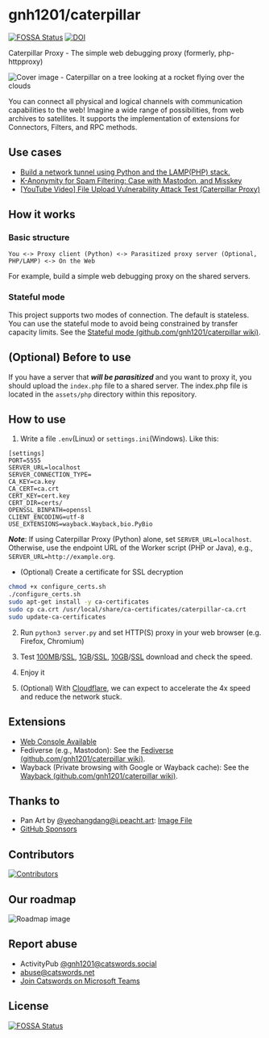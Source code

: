 # gnh1201/caterpillar

[![FOSSA Status](https://app.fossa.com/api/projects/git%2Bgithub.com%2Fgnh1201%2Fcaterpillar.svg?type=shield)](https://app.fossa.com/projects/git%2Bgithub.com%2Fgnh1201%2Fcaterpillar?ref=badge_shield)
[![DOI](https://zenodo.org/badge/DOI/10.5281/zenodo.13346533.svg)](https://doi.org/10.5281/zenodo.13346533)

Caterpillar Proxy - The simple web debugging proxy (formerly, php-httpproxy)

![Cover image - Caterpillar on a tree looking at a rocket flying over the clouds](assets/img/cover.png)

You can connect all physical and logical channels with communication capabilities to the web! Imagine a wide range of possibilities, from web archives to satellites. It supports the implementation of extensions for Connectors, Filters, and RPC methods.

## Use cases
* [Build a network tunnel using Python and the LAMP(PHP) stack.](https://qiita.com/gnh1201/items/40f9350ca6d308def6d4)
* [K-Anonymity for Spam Filtering: Case with Mastodon, and Misskey](https://qiita.com/gnh1201/items/09f4081f84610db3a9d3)
* [[YouTube Video] File Upload Vulnerability Attack Test (Caterpillar Proxy)](https://youtu.be/sPZOCgYtLRw)



## How it works

### Basic structure
```
You <-> Proxy client (Python) <-> Parasitized proxy server (Optional, PHP/LAMP) <-> On the Web
```

For example, build a simple web debugging proxy on the shared servers.

### Stateful mode
This project supports two modes of connection. The default is stateless. You can use the stateful mode to avoid being constrained by transfer capacity limits. See the [Stateful mode (github.com/gnh1201/caterpillar wiki)](https://github.com/gnh1201/caterpillar/wiki/Stateful-mode).

## (Optional) Before to use
If you have a server that ***will be parasitized*** and you want to proxy it, you should upload the `index.php` file to a shared server. The index.php file is located in the `assets/php` directory within this repository.

## How to use
1. Write a file `.env`(Linux) or `settings.ini`(Windows). Like this:

```
[settings]
PORT=5555
SERVER_URL=localhost
SERVER_CONNECTION_TYPE=
CA_KEY=ca.key
CA_CERT=ca.crt
CERT_KEY=cert.key
CERT_DIR=certs/
OPENSSL_BINPATH=openssl
CLIENT_ENCODING=utf-8
USE_EXTENSIONS=wayback.Wayback,bio.PyBio
```

***Note***: If using Caterpillar Proxy (Python) alone, set `SERVER_URL=localhost`. Otherwise, use the endpoint URL of the Worker script (PHP or Java), e.g., `SERVER_URL=http://example.org`.

- (Optional) Create a certificate for SSL decryption

```bash
chmod +x configure_certs.sh
./configure_certs.sh
sudo apt-get install -y ca-certificates
sudo cp ca.crt /usr/local/share/ca-certificates/caterpillar-ca.crt
sudo update-ca-certificates
```

2. Run `python3 server.py` and set HTTP(S) proxy in your web browser (e.g. Firefox, Chromium)

3. Test [100MB](http://speed.hetzner.de/100MB.bin)/[SSL](https://speed.hetzner.de/100MB.bin), [1GB](http://speed.hetzner.de/1GB.bin)/[SSL](https://speed.hetzner.de/1GB.bin), [10GB](http://speed.hetzner.de/10GB.bin)/[SSL](http://speed.hetzner.de/10GB.bin) download and check the speed.

3. Enjoy it

4. (Optional) With [Cloudflare](https://cloudflare.com), we can expect to accelerate the 4x speed and reduce the network stuck.

## Extensions
* [Web Console Available](https://pub-1a7a176eea68479cb5423e44273657ad.r2.dev/console.html)
* Fediverse (e.g., Mastodon): See the [Fediverse (github.com/gnh1201/caterpillar wiki)](https://github.com/gnh1201/caterpillar/wiki/Fediverse).
* Wayback (Private browsing with Google or Wayback cache): See the [Wayback (github.com/gnh1201/caterpillar wiki)](https://github.com/gnh1201/caterpillar/wiki/Wayback).

## Thanks to
* Pan Art by [@yeohangdang@i.peacht.art](#): [Image File](assets/img/logo.png)
* [GitHub Sponsors](https://github.com/sponsors/gnh1201)

## Contributors
<a href="https://github.com/gnh1201/caterpillar/graphs/contributors">
  <img src="https://contrib.rocks/image?repo=gnh1201/caterpillar" alt="Contributors" />
</a>

## Our roadmap
![Roadmap image](assets/img/roadmap.png)

## Report abuse
* ActivityPub [@gnh1201@catswords.social](https://catswords.social/@gnh1201)
* abuse@catswords.net
* [Join Catswords on Microsoft Teams](https://teams.live.com/l/community/FEACHncAhq8ldnojAI)


## License
[![FOSSA Status](https://app.fossa.com/api/projects/git%2Bgithub.com%2Fgnh1201%2Fcaterpillar.svg?type=large)](https://app.fossa.com/projects/git%2Bgithub.com%2Fgnh1201%2Fcaterpillar?ref=badge_large)

